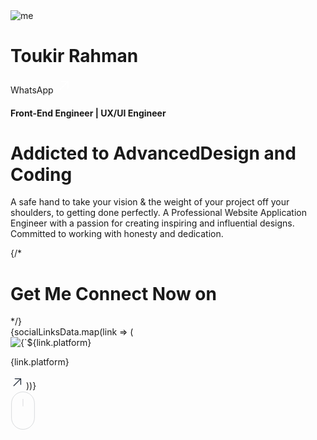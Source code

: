 <div className='relative z-20'>
                <div className="md:pt-[180px] pt-[110px] pb-12 relative z-10">
                    <div className="mx-auto px-4 md:px-12 xl:max-w-7xl xl:px-0">
                        <div className=" flex md:flex-row flex-col items-center justify-center gap-3 relative z-20 ">
                            <div className="min-h-[422px] h-auto md:w-2/5 w-full relative rounded-[60px] p-[40px] bg-white/[0.2] dark:bg-white/[.05] dark:border-0 border border-white/[0.15]" data-aos="fade-up" data-aos-duration="300" data-aos-delay="100">
                                <img className="w-[180px] max-w-full mx-auto" src={Selfsign} alt="me" data-aos="fade-up" data-aos-duration="300" data-aos-delay="100"/>
                                <h1 className="my-2 md:text-[43px] text-[32px] font-[700] text-[#1f2937] dark:text-white tracking-tight md:leading-[55px] leading-[45px] w-full text-center" data-aos="fade-up" data-aos-duration="300" data-aos-delay="100">
                                    Toukir Rahman
                                </h1>
                                <div className="mt-2 border-t border-[#1F2937]/[0.12] pt-4 relative z-10" data-aos="fade-up" data-aos-duration="300" data-aos-delay="100">
                                    <div className="flex justify-center">
                                        <Link className="group h-[46px] w-auto relative overflow-hidden z-10 flex items-center rounded-full ps-4 pe-[12px] bg-[#20bd62] hover:bg-[#299c59] ease-in-out duration-500" to="https://wa.me/8801753778070" target="_blank">
                                            <span className="w-[38px] h-[38px] absolute -z-[1] left-[5px] bg-[#2b6e58] group-hover:bg-[#235847] rounded-full btn-left ease-in-out duration-500"></span>
                                            <span className="text-[#fff] text-[14px] font-[400] tracking-[0.5px]">WhatsApp</span>
                                            <svg xmlns="http://www.w3.org/2000/svg" width="24" height="24" viewBox="0 0 1024 1024" className='relative ms-[12px]'>
                                                <path fill="#fff" d="M768 256H353.6a32 32 0 1 1 0-64H800a32 32 0 0 1 32 32v448a32 32 0 0 1-64 0z"/>
                                                <path fill="#fff" d="M777.344 201.344a32 32 0 0 1 45.312 45.312l-544 544a32 32 0 0 1-45.312-45.312z"/>
                                            </svg>
                                        </Link>       
                                    </div>
                                </div>
                            </div>
                            <div className="min-h-[422px] h-auto md:w-3/5 w-full rounded-[60px] sm:block flex flex-col items-center pt-[50px] md:p-[45px] p-5 z-10 md:mt-0 mt-6 bg-white/[0.2] dark:bg-white/[.05] dark:border-0 border border-white/[0.15]" data-aos="fade-up" data-aos-duration="300" data-aos-delay="100">
                                <h4 className="bg-[#1F2937] dark:bg-white/[.1] text-[#fff] text-[13px] font-[400] tracking-wider px-4 py-1 rounded-full table md:mx-0 mx-auto" data-aos="fade-up" data-aos-duration="300" data-aos-delay="100">Front-End Engineer | UX/UI Engineer</h4>
                                <h1 className="md:my-[23px] my-[17px] text-[#1f2937] dark:text-white md:text-[55px] text-[25px] font-[700] md:leading-[64px] leading-[36px] tracking-normal md:text-start text-center" data-aos="fade-up" data-aos-duration="300" data-aos-delay="150">
                                    Addicted to Advanced<span className='bg-gradient-to-r from-[#ff8144] to-[#17b057] inline-block text-transparent bg-clip-text'>Design and Coding</span></h1>
                                <p className="md:text-[15px] text-[13px] leading-[30px] font-[400] tracking-[0.35px] text-[#1F2937] dark:text-white/[0.8] md:text-start text-center" data-aos="fade-up" data-aos-duration="300" data-aos-delay="200">
                                    A safe hand to take your vision & the weight of your project off your shoulders, to getting done 
                                    perfectly. A Professional Website Application Engineer with a passion for creating inspiring and influential designs. Committed to working with honesty and dedication.
                                </p>
                            </div>
                        </div>
                        <div className='mt-3 flex justify-center' data-aos="fade-up" data-aos-duration="300" data-aos-delay="300">
                            <div className='p-2 md:w-auto w-full rounded-[40px] bg-white/[.2] border border-white/[0.25] dark:bg-white/[.05] dark:border-0'>
                                {/* <h1 className="text-[21px] font-semibold tracking-tight text-[#1f2937] my-3 text-center" data-aos="fade-up" data-aos-duration="300" data-aos-delay="200">Get Me Connect Now on</h1> */}
                                <div className="flex md:flex-row flex-col items-center justify-center gap-2 mx-auto">
                                    {socialLinksData.map(link => (
                                        <Link key={link.id} to={link.url} target={link.target}
                                            className="px-2 md:w-auto w-full h-[58px] flex items-center md:justify-center justify-between bg-white/[0.35] hover:bg-white/[0.75] dark:bg-white/[.05] dark:border-0 dark:hover:bg-white/[0.15] rounded-[70px] hover:shadow-lg transition-all border border-white/[0.25]" data-aos="fade-up" data-aos-duration="300" data-aos-delay="300">
                                            <div className='flex items-center'>
                                                <img className="w-6 h-6 rounded-full ms-3 md:me-1 me-3" src={link.imageSrc} alt={`${link.platform} logo`} />
                                                <p className="md:text-[14px] text-[15px] font-[500] text-[#1f2937] dark:text-white tracking-[.45px] me-3">{link.platform}</p>
                                            </div>
                                            <span className='h-11 w-11 flex items-center justify-center bg-transparent rounded-full border border-[#1f2937]/[0.13] dark:border-0 dark:bg-white/[.15]'>
                                                <svg xmlns="http://www.w3.org/2000/svg" width="21" height="21" viewBox="0 0 1024 1024" className='relative'>
                                                    <path className='dark:fill-white' fill="#1f2937" d="M768 256H353.6a32 32 0 1 1 0-64H800a32 32 0 0 1 32 32v448a32 32 0 0 1-64 0z"/>
                                                    <path className='dark:fill-white' fill="#1f2937" d="M777.344 201.344a32 32 0 0 1 45.312 45.312l-544 544a32 32 0 0 1-45.312-45.312z"/>
                                                </svg>
                                            </span>
                                        </Link>
                                    ))}
                                </div>
                            </div>
                        </div>
                        <div className="mt-24 relative z-10 md:block hidden">
                            <div className="flex justify-center">
                                <a href="#about" className='table'>
                                    <svg className="mouse" width="40px" viewBox="0 0 247 390" xmlns="http://www.w3.org/2000/svg">
                                        <path id="wheel" d="M123.359,79.775l0,72.843" fill="none" stroke="#1F2937" strokeWidth="10px"/>
                                        <path id="mouse" d="M236.717,123.359c0,-62.565 -50.794,-113.359 -113.358,-113.359c-62.565,0 -113.359,50.794 -113.359,113.359l0,143.237c0,62.565 50.794,113.359 113.359,113.359c62.564,0 113.358,-50.794 113.358,-113.359l0,-143.237Z" fill="none" stroke="#1F2937" strokeWidth="10px" />
                                    </svg>
                                </a>
                            </div>
                        </div>
                    </div>
                </div>
            </div>
